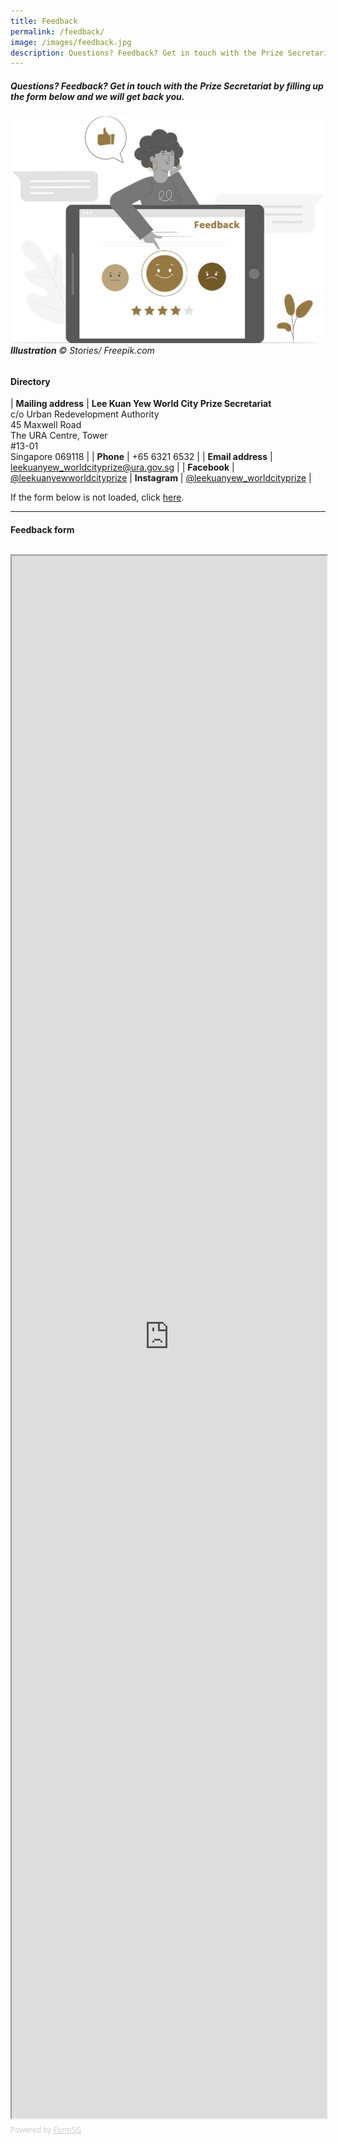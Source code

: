 ```yaml
---
title: Feedback
permalink: /feedback/
image: /images/feedback.jpg
description: Questions? Feedback? Get in touch with the Prize Secretariat and we will get back you.
---
```


##### Questions? Feedback? Get in touch with the Prize Secretariat by filling up the form below and we will get back you. 

###### ![Feedback](/images/feedback.jpg/)**Illustration** © Stories/ Freepik.com

#### **Directory**

| **Mailing address** | **Lee Kuan Yew World City Prize Secretariat** <br> c/o Urban Redevelopment Authority <br> 45 Maxwell Road <br> The URA Centre, Tower <br> #13-01 <br> Singapore 069118 |
| **Phone** | +65 6321 6532 | 
| **Email address** | [leekuanyew_worldcityprize@ura.gov.sg](mailto://leekuanyew_worldcityprize@ura.gov.sg) |
| **Facebook** | [@leekuanyewworldcityprize](https://www.facebook.com/leekuanyewworldcityprize/)
| **Instagram** | [@leekuanyew_worldcityprize](https://www.instagram.com/leekuanyew_worldcityprize) |

If the form below is not loaded, click [here](https://form.gov.sg/#!/5dca55f048e82f0012b1a3f8).

---

#### **Feedback form**

<div style="font-family:'Open Sans', Sans-Serif;font-size:18px;color:#000;opacity:0.9;padding-top:5px;padding-bottom:8px"></div>

<iframe id="iframe" scrolling="no" src="https://form.gov.sg/5dca55f048e82f0012b1a3f8" style="width:100%;height:2500px"></iframe>

<div style="font-family:'Open Sans', Sans-Serif;font-size:12px;color:#999;opacity:0.5;padding-top:5px">Powered by <a href="https://form.gov.sg" style="color: #999">FormSG</a></div>
